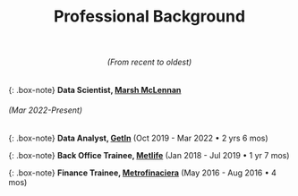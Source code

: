 <center>
<header><h1>Professional Background</h1>
</header>
<h6>(From recent to oldest)</h6>
</center>


{: .box-note}
**Data Scientist, [Marsh McLennan](https://www.marshmclennan.com)** <h6>(Mar 2022-Present)</h6>

{: .box-note}
**Data Analyst, [GetIn](https://getin.mx)** (Oct 2019 - Mar 2022 • 2 yrs 6 mos)

{: .box-note}
**Back Office Trainee, [Metlife](https://www.metlife.com)** (Jan 2018 - Jul 2019 • 1 yr 7 mos)

{: .box-note}
**Finance Trainee, [Metrofinaciera](https://metrofinanciera.com.mx)** (May 2016 - Aug 2016 • 4 mos)